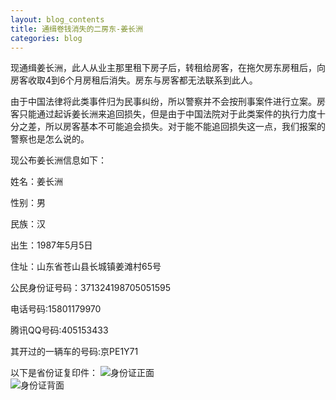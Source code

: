 ```yaml
---
layout: blog_contents
title: 通缉卷钱消失的二房东-姜长洲
categories: blog
---
```


现通缉姜长洲，此人从业主那里租下房子后，转租给房客，在拖欠房东房租后，向房客收取4到6个月房租后消失。房东与房客都无法联系到此人。

由于中国法律将此类事件归为民事纠纷，所以警察并不会按刑事案件进行立案。房客只能通过起诉姜长洲来追回损失，但是由于中国法院对于此类案件的执行力度十分之差，所以房客基本不可能追会损失。对于能不能追回损失这一点，我们报案的警察也是怎么说的。

现公布姜长洲信息如下：

姓名：姜长洲

性别：男

民族：汉

出生：1987年5月5日

住址：山东省苍山县长城镇姜滩村65号

公民身份证号码：371324198705051595

电话号码:15801179970

腾讯QQ号码:405153433

其开过的一辆车的号码:京PE1Y71

以下是省份证复印件：
![身份证正面](http://toknot.com/download/20141018_220627_1.jpg)   
![身份证背面](http://toknot.com/download/20141018_215412.jpg)
